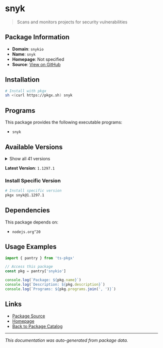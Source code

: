 # snyk

> Scans and monitors projects for security vulnerabilities

## Package Information

- **Domain**: `snykio`
- **Name**: `snyk`
- **Homepage**: Not specified
- **Source**: [View on GitHub](https://github.com/pkgxdev/pantry/tree/main/projects/snyk.io/package.yml)

## Installation

```bash
# Install with pkgx
sh <(curl https://pkgx.sh) snyk
```

## Programs

This package provides the following executable programs:

- `snyk`

## Available Versions

<details>
<summary>Show all 41 versions</summary>

- `1.1297.1`, `1.1297.0`, `1.1296.2`, `1.1296.1`, `1.1296.0`
- `1.1295.4`, `1.1295.3`, `1.1295.2`, `1.1295.1`, `1.1295.0`
- `1.1294.3`, `1.1294.2`, `1.1294.1`, `1.1294.0`, `1.1293.1`
- `1.1293.0`, `1.1292.4`, `1.1292.2`, `1.1292.1`, `1.1292.0`
- `1.1291.1`, `1.1291.0`, `1.1290.0`, `1.1289.0`, `1.1288.1`
- `1.1288.0`, `1.1287.0`, `1.1286.4`, `1.1286.3`, `1.1286.2`
- `1.1286.1`, `1.1286.0`, `1.1285.1`, `1.1285.0`, `1.1284.0`
- `1.1283.1`, `1.1283.0`, `1.1282.1`, `1.1282.0`, `1.1281.0`
- `1.1280.1`

</details>

**Latest Version**: `1.1297.1`

### Install Specific Version

```bash
# Install specific version
pkgx snyk@1.1297.1
```

## Dependencies

This package depends on:

- `nodejs.org^20`

## Usage Examples

```typescript
import { pantry } from 'ts-pkgx'

// Access this package
const pkg = pantry['snykio']

console.log(`Package: ${pkg.name}`)
console.log(`Description: ${pkg.description}`)
console.log(`Programs: ${pkg.programs.join(', ')}`)
```

## Links

- [Package Source](https://github.com/pkgxdev/pantry/tree/main/projects/snyk.io/package.yml)
- [Homepage](#)
- [Back to Package Catalog](../package-catalog.md)

---

*This documentation was auto-generated from package data.*
